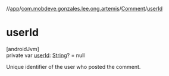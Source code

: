 //[app](../../../index.md)/[com.mobdeve.gonzales.lee.ong.artemis](../index.md)/[Comment](index.md)/[userId](user-id.md)

# userId

[androidJvm]\
private var [userId](user-id.md): [String](https://kotlinlang.org/api/latest/jvm/stdlib/kotlin/-string/index.html)? = null

Unique identifier of the user who posted the comment.
